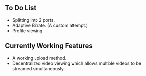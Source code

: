 ## To Do List

- Splitting into 2 ports.
- Adaptive Bitrate. (A custom attempt.)
- Profile viewing.

## Currently Working Features

- A working upload method.
- Decentralized video viewing which allows multiple videos to be streamed simultaneously.
